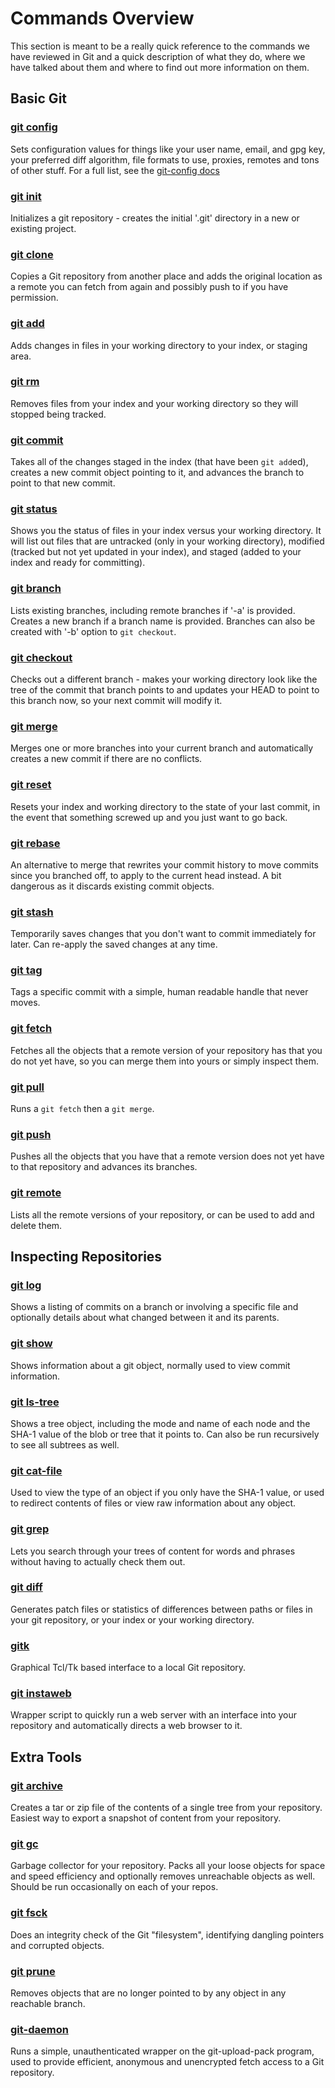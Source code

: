 <!--
SPDX-FileCopyrightText: 2008 Geoffrey Grosenbach <boss@topfunky.com>
SPDX-FileCopyrightText: 2008 Scott Chacon <schacon@gmail.com>
SPDX-FileCopyrightText: 2008 Scotty <schacony@gmail.com>
SPDX-FileCopyrightText: 2023 Richard Soderberg <rsoderberg@gmail.com>

SPDX-License-Identifier: CC-BY-SA-3.0
-->

# Commands Overview

This section is meant to be a really quick reference
to the commands we have reviewed in Git
and a quick description of what they do,
where we have talked about them
and where to find out more information on them.

## Basic Git

### [git config](https://mirrors.edge.kernel.org/pub/software/scm/git/docs/git-config.html)

Sets configuration values for things like your user name,
email,
and gpg key,
your preferred diff algorithm,
file formats to use,
proxies,
remotes and tons of other stuff.
For a full list,
see the [git-config docs](
https://mirrors.edge.kernel.org/pub/software/scm/git/docs/git-config.html)

### [git init](https://mirrors.edge.kernel.org/pub/software/scm/git/docs/git-init.html)

Initializes a git repository -
creates the initial '.git' directory in a new or existing project.

### [git clone](https://mirrors.edge.kernel.org/pub/software/scm/git/docs/git-clone.html)

Copies a Git repository from another place
and adds the original location as a remote you can fetch from again
and possibly push to if you have permission.

### [git add](https://mirrors.edge.kernel.org/pub/software/scm/git/docs/git-add.html)

Adds changes in files in your working directory to your index,
or staging area.

### [git rm](https://mirrors.edge.kernel.org/pub/software/scm/git/docs/git-rm.html)

Removes files from your index and your working directory
so they will stopped being tracked.

### [git commit](https://mirrors.edge.kernel.org/pub/software/scm/git/docs/git-commit.html)

Takes all of the changes staged in the index (that have been `git add`ed),
creates a new commit object pointing to it,
and advances the branch to point to that new commit.

### [git status](https://mirrors.edge.kernel.org/pub/software/scm/git/docs/git-status.html)

Shows you the status of files in your index versus your working directory.
It will list out files that are untracked (only in your working directory),
modified (tracked but not yet updated in your index),
and staged (added to your index and ready for committing).

### [git branch](https://mirrors.edge.kernel.org/pub/software/scm/git/docs/git-branch.html)

Lists existing branches,
including remote branches if '-a' is provided.
Creates a new branch if a branch name is provided.
Branches can also be created with '-b' option to `git checkout`.

### [git checkout](https://mirrors.edge.kernel.org/pub/software/scm/git/docs/git-checkout.html)

Checks out a different branch -
makes your working directory look like the tree of the commit
that branch points to
and updates your HEAD to point to this branch now,
so your next commit will modify it.

### [git merge](https://mirrors.edge.kernel.org/pub/software/scm/git/docs/git-merge.html)

Merges one or more branches into your current branch
and automatically creates a new commit if there are no conflicts.

### [git reset](https://mirrors.edge.kernel.org/pub/software/scm/git/docs/git-reset.html)

Resets your index and working directory to the state of your last commit,
in the event that something screwed up and you just want to go back.

### [git rebase](https://mirrors.edge.kernel.org/pub/software/scm/git/docs/git-rebase.html)

An alternative to merge
that rewrites your commit history to move commits since you branched off,
to apply to the current head instead.
A bit dangerous as it discards existing commit objects.

### [git stash](https://mirrors.edge.kernel.org/pub/software/scm/git/docs/git-stash.html)

Temporarily saves changes that you don't want to commit immediately for later.
Can re-apply the saved changes at any time.

### [git tag](https://mirrors.edge.kernel.org/pub/software/scm/git/docs/git-tag.html)

Tags a specific commit with a simple,
human readable handle that never moves.

### [git fetch](https://mirrors.edge.kernel.org/pub/software/scm/git/docs/git-fetch.html)

Fetches all the objects
that a remote version of your repository has
that you do not yet have,
so you can merge them into yours or simply inspect them.

### [git pull](https://mirrors.edge.kernel.org/pub/software/scm/git/docs/git-pull.html)

Runs a `git fetch` then a `git merge`.

### [git push](https://mirrors.edge.kernel.org/pub/software/scm/git/docs/git-push.html)

Pushes all the objects that you have
that a remote version does not yet have
to that repository and advances its branches.

### [git remote](https://mirrors.edge.kernel.org/pub/software/scm/git/docs/git-remote.html)

Lists all the remote versions of your repository,
or can be used to add and delete them.

## Inspecting Repositories

### [git log](https://mirrors.edge.kernel.org/pub/software/scm/git/docs/git-log.html)

Shows a listing of commits on a branch or involving a specific file
and optionally details about what changed between it and its parents.

### [git show](https://mirrors.edge.kernel.org/pub/software/scm/git/docs/git-show.html)

Shows information about a git object,
normally used to view commit information.

### [git ls-tree](https://mirrors.edge.kernel.org/pub/software/scm/git/docs/git-ls-tree.html)

Shows a tree object,
including the mode and name of each node
and the SHA-1 value of the blob or tree that it points to.
Can also be run recursively to see all subtrees as well.

### [git cat-file](https://mirrors.edge.kernel.org/pub/software/scm/git/docs/git-cat-file.html)

Used to view the type of an object if you only have the SHA-1 value,
or used to redirect contents of files
or view raw information about any object.

### [git grep](https://mirrors.edge.kernel.org/pub/software/scm/git/docs/git-grep.html)

Lets you search through your trees of content for words and phrases
without having to actually check them out.

### [git diff](https://mirrors.edge.kernel.org/pub/software/scm/git/docs/git-diff.html)

Generates patch files or statistics of differences between paths or files
in your git repository,
or your index or your working directory.

### [gitk](https://mirrors.edge.kernel.org/pub/software/scm/git/docs/gitk.html)

Graphical Tcl/Tk based interface to a local Git repository.

### [git instaweb](https://mirrors.edge.kernel.org/pub/software/scm/git/docs/git-instaweb.html)

Wrapper script to quickly run a web server
with an interface into your repository
and automatically directs a web browser to it.

## Extra Tools

### [git archive](https://mirrors.edge.kernel.org/pub/software/scm/git/docs/git-archive.html)

Creates a tar or zip file
of the contents of a single tree from your repository.
Easiest way to export a snapshot of content from your repository.

### [git gc](https://mirrors.edge.kernel.org/pub/software/scm/git/docs/git-gc.html)

Garbage collector for your repository.
Packs all your loose objects for space and speed efficiency
and optionally removes unreachable objects as well.
Should be run occasionally on each of your repos.

### [git fsck](https://mirrors.edge.kernel.org/pub/software/scm/git/docs/git-fsck.html)

Does an integrity check of the Git "filesystem",
identifying dangling pointers and corrupted objects.

### [git prune](https://mirrors.edge.kernel.org/pub/software/scm/git/docs/git-prune.html)

Removes objects that are no longer pointed to by any object
in any reachable branch.

### [git-daemon](https://mirrors.edge.kernel.org/pub/software/scm/git/docs/git-daemon.html)

Runs a simple,
unauthenticated wrapper on the git-upload-pack program,
used to provide efficient,
anonymous and unencrypted fetch access to a Git repository.
